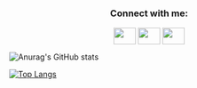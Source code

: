 <h3 align="center">Connect with me:</h3>
<p align="center">
<a href="https://twitter.com/YurijGolikov99" target="blank"><img align="center" src="https://cdn.jsdelivr.net/npm/simple-icons@3.0.1/icons/twitter.svg" alt="" height="30" width="40" /></a>
<a href="https://www.linkedin.com/in/yurij-golikov-03d09d1999y/" target="blank"><img align="center" src="https://cdn.jsdelivr.net/npm/simple-icons@3.0.1/icons/linkedin.svg" alt="" height="30" width="40" /></a>
<a href="https://instagram.com/yurchik99golikov?igshid=YmMyMTA2M2Y=" target="blank"><img align="center" src="https://cdn.jsdelivr.net/npm/simple-icons@3.0.1/icons/instagram.svg" alt="" height="30" width="40" /></a>
</p>

![Anurag's GitHub stats](https://github-readme-stats.vercel.app/api?username=YurijGolikov99&theme=darcula)

[![Top Langs](https://github-readme-stats.vercel.app/api/top-langs/?username=YurijGolikov99&layout=darcula)](https://github.com/YurijGolikov99/github-readme-stats)

<!--
**YurijGolikov99/YurijGolikov99** is a ✨ _special_ ✨ repository because its `README.md` (this file) appears on your GitHub profile.

Here are some ideas to get you started:

- 🔭 I’m currently working on ...
- 🌱 I’m currently learning ...
- 👯 I’m looking to collaborate on ...
- 🤔 I’m looking for help with ...
- 💬 Ask me about ...
- 📫 How to reach me: ...
- 😄 Pronouns: ...
- ⚡ Fun fact: ...
-->
